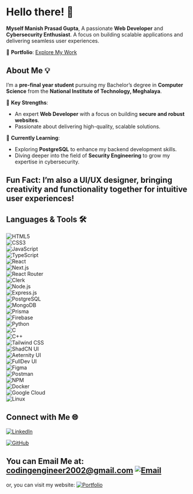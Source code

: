 # Hello there! 👋  
**Myself Manish Prasad Gupta**, 
A passionate **Web Developer** and **Cybersecurity Enthusiast**. 
A focus on building scalable applications and delivering seamless user experiences.  

🚀 **Portfolio**: [Explore My Work](https://portfolio-manish-prasad-guptas-projects.vercel.app/)  

## About Me 💡  

I’m a **pre-final year student** pursuing my Bachelor’s degree in **Computer Science** from the **National Institute of Technology, Meghalaya**.  

🔑 **Key Strengths**:  
- An expert **Web Developer** with a focus on building **secure and robust websites**.  
- Passionate about delivering high-quality, scalable solutions.  

🌱 **Currently Learning**:  
- Exploring **PostgreSQL** to enhance my backend development skills.  
- Diving deeper into the field of **Security Engineering** to grow my expertise in cybersecurity.  

## Fun Fact: I’m also a UI/UX designer, bringing creativity and functionality together for intuitive user experiences!

## Languages & Tools 🛠️  

![HTML5](https://img.shields.io/badge/-HTML5-E34F26?logo=html5&logoColor=white&style=flat)  
![CSS3](https://img.shields.io/badge/-CSS3-1572B6?logo=css3&logoColor=white&style=flat)  
![JavaScript](https://img.shields.io/badge/-JavaScript-F7DF1E?logo=javascript&logoColor=black&style=flat)  
![TypeScript](https://img.shields.io/badge/-TypeScript-3178C6?logo=typescript&logoColor=white&style=flat)  
![React](https://img.shields.io/badge/-React-61DAFB?logo=react&logoColor=black&style=flat)  
![Next.js](https://img.shields.io/badge/-Next.js-000000?logo=next.js&logoColor=white&style=flat)  
![React Router](https://img.shields.io/badge/-React%20Router-CA4245?logo=react-router&logoColor=white&style=flat)  
![Clerk](https://img.shields.io/badge/-Clerk-3A7FF2?logo=clerk&logoColor=white&style=flat)  
![Node.js](https://img.shields.io/badge/-Node.js-339933?logo=node.js&logoColor=white&style=flat)  
![Express.js](https://img.shields.io/badge/-Express.js-000000?logo=express&logoColor=white&style=flat)  
![PostgreSQL](https://img.shields.io/badge/-PostgreSQL-336791?logo=postgresql&logoColor=white&style=flat)  
![MongoDB](https://img.shields.io/badge/-MongoDB-47A248?logo=mongodb&logoColor=white&style=flat)  
![Prisma](https://img.shields.io/badge/-Prisma-2D3748?logo=prisma&logoColor=white&style=flat)  
![Firebase](https://img.shields.io/badge/-Firebase-FFCA28?logo=firebase&logoColor=black&style=flat)  
![Python](https://img.shields.io/badge/-Python-3776AB?logo=python&logoColor=white&style=flat)  
![C](https://img.shields.io/badge/-C-A8B9CC?logo=c&logoColor=white&style=flat)  
![C++](https://img.shields.io/badge/-C++-00599C?logo=c%2B%2B&logoColor=white&style=flat)  
![Tailwind CSS](https://img.shields.io/badge/-TailwindCSS-06B6D4?logo=tailwindcss&logoColor=white&style=flat)  
![ShadCN UI](https://img.shields.io/badge/-ShadCN%20UI-000000?logo=vercel&logoColor=white&style=flat)  
![Aeternity UI](https://img.shields.io/badge/-Aeternity%20UI-FF116A?logo=aeternity&logoColor=white&style=flat)  
![FullDev UI](https://img.shields.io/badge/-FullDev%20UI-000000?logo=ui&logoColor=white&style=flat)  
![Figma](https://img.shields.io/badge/-Figma-F24E1E?logo=figma&logoColor=white&style=flat)  
![Postman](https://img.shields.io/badge/-Postman-FF6C37?logo=postman&logoColor=white&style=flat)  
![NPM](https://img.shields.io/badge/-NPM-CB3837?logo=npm&logoColor=white&style=flat)  
![Docker](https://img.shields.io/badge/-Docker-2496ED?logo=docker&logoColor=white&style=flat)  
![Google Cloud](https://img.shields.io/badge/-Google%20Cloud-4285F4?logo=google-cloud&logoColor=white&style=flat)  
![Linux](https://img.shields.io/badge/-Linux-FCC624?logo=linux&logoColor=black&style=flat)  

## Connect with Me 🌐  

[![LinkedIn](https://img.shields.io/badge/-LinkedIn-0077B5?logo=linkedin&logoColor=white&style=flat)](https://www.linkedin.com/in/manish-prasad-gupta-053822258/) 

[![GitHub](https://img.shields.io/badge/-GitHub-181717?logo=github&logoColor=white&style=flat)](https://github.com/ManishPrasadGupta)  

**You can Email Me at:** codingengineer2002@gmail.com [![Email](https://img.shields.io/badge/-Email-D14836?logo=gmail&logoColor=white&style=flat)](codingengineer2002@gmail.com) 
---
or, you can visit my website: [![Portfolio](https://img.shields.io/badge/-Portfolio-000000?logo=vercel&logoColor=white&style=flat)](https://portfolio-manish-prasad-guptas-projects.vercel.app/)  



